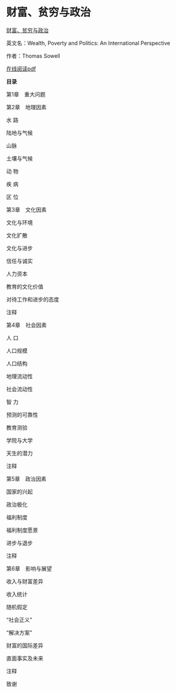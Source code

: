 # 财富、贫穷与政治

[财富、贫穷与政治](https://rosefinch-midsummer.github.io/Economics/%E8%B4%A2%E5%AF%8C%E3%80%81%E8%B4%AB%E7%A9%B7%E4%B8%8E%E6%94%BF%E6%B2%BB.html)

英文名：Wealth, Poverty and Politics: An International Perspective

作者：Thomas Sowell

[在线阅读pdf](https://github.com/Rosefinch-Midsummer/books/tree/main/file/Economics/%E8%B4%A2%E5%AF%8C%E3%80%81%E8%B4%AB%E7%A9%B7%E4%B8%8E%E6%94%BF%E6%B2%BB.pdf)

**目录**

第1章　重大问题

第2章　地理因素

水 路

陆地与气候

山脉

土壤与气候

动 物

疾 病

区 位

第3章　文化因素

文化与环境

文化扩散

文化与进步

信任与诚实

人力资本

教育的文化价值

对待工作和进步的态度

注释

第4章　社会因素

人 口

人口规模

人口结构

地理流动性

社会流动性

智 力

预测的可靠性

教育测验

学院与大学

天生的潜力

注释

第5章　政治因素

国家的兴起

政治极化

福利制度

福利制度愿景

进步与退步

注释

第6章　影响与展望

收入与财富差异

收入统计

随机假定

“社会正义”

“解决方案”

财富的国际差异

直面事实及未来

注释

致谢








